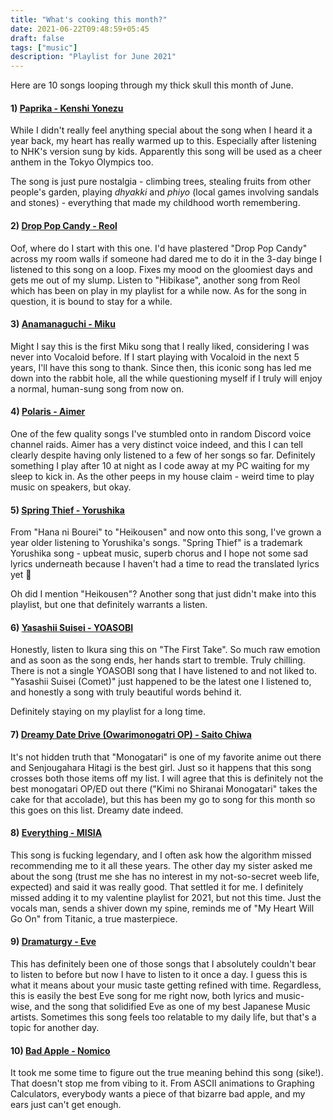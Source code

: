 ```yaml
---
title: "What's cooking this month?"
date: 2021-06-22T09:48:59+05:45
draft: false 
tags: ["music"]
description: "Playlist for June 2021"
---
```


Here are 10 songs looping through my thick skull this month of June.

#### 1) [Paprika - Kenshi Yonezu](https://www.youtube.com/watch?v=s582L3gujnw)
While I didn't really feel anything special about the song when I heard it a year back, my heart has really warmed up to this. Especially after listening to NHK's version sung by kids. Apparently this song will be used as a cheer anthem in the Tokyo Olympics too.

The song is just pure nostalgia - climbing trees, stealing fruits from other people's garden, playing *dhyakki* and *phiyo* (local games involving sandals and stones) - everything that made my childhood worth remembering.

#### 2) [Drop Pop Candy - Reol](https://www.youtube.com/watch?v=9eyyhtOrKPI)
Oof, where do I start with this one. I'd have plastered "Drop Pop Candy" across my room walls if someone had dared me to do it in the 3-day binge I listened to this song on a loop. Fixes my mood on the gloomiest days and gets me out of my slump. Listen to "Hibikase", another song from Reol which has been on play in my playlist for a while now. As for the song in question, it is bound to stay for a while.

#### 3) [Anamanaguchi - Miku](https://www.youtube.com/watch?v=NocXEwsJGOQ)
Might I say this is the first Miku song that I really liked, considering I was never into Vocaloid before. If I start playing with Vocaloid in the next 5 years, I'll have this song to thank. Since then, this iconic song has led me down into the rabbit hole, all the while questioning myself if I truly will enjoy a normal, human-sung song from now on.

#### 4) [Polaris - Aimer](https://www.youtube.com/watch?v=NJkQzZOdOsI)
One of the few quality songs I've stumbled onto in random Discord voice channel raids. Aimer has a very distinct voice indeed, and this I can tell clearly despite having only listened to a few of her songs so far. Definitely something I play after 10 at night as I code away at my PC waiting for my sleep to kick in. As the other peeps in my house claim - weird time to play music on speakers, but okay.

#### 5) [Spring Thief - Yorushika](https://www.youtube.com/watch?v=Sw1Flgub9s8)
From "Hana ni Bourei" to "Heikousen" and now onto this song, I've grown a year older listening to Yorushika's songs. "Spring Thief" is a  trademark Yorushika song - upbeat music, superb chorus and I hope not some sad lyrics underneath because I haven't had a time to read the translated lyrics yet :eyes:

Oh did I mention "Heikousen"? Another song that just didn't make into this playlist, but one that definitely warrants a listen.

#### 6) [Yasashii Suisei - YOASOBI](https://www.youtube.com/watch?v=VyvhvlYvRnc)
Honestly, listen to Ikura sing this on "The First Take". So much raw emotion and as soon as the song ends, her hands start to tremble. Truly chilling. There is not a single YOASOBI song that I have listened to and not liked to. "Yasashii Suisei (Comet)" just happened to be the latest one I listened to, and honestly a song with truly beautiful words behind it. 

Definitely staying on my playlist for a long time.

#### 7) [Dreamy Date Drive (Owarimonogatri OP) - Saito Chiwa](https://www.youtube.com/watch?v=46azVyIDoAY)
It's not hidden truth that "Monogatari" is one of my favorite anime out there and Senjougahara Hitagi is the best girl. Just so it happens that this song crosses both those items off my list. I will agree that this is definitely not the best monogatari OP/ED out there ("Kimi no Shiranai Monogatari" takes the cake for that accolade), but this has been my go to song for this month so this goes on this list. Dreamy date indeed.

#### 8) [Everything - MISIA](https://www.youtube.com/watch?v=aHIR33pOUv0)
This song is fucking legendary, and I often ask how the algorithm missed recommending me to it all these years. The other day my sister asked me about the song (trust me she has no interest in my not-so-secret weeb life, expected) and said it was really good. That settled it for me. I definitely missed adding it to my valentine playlist for 2021, but not this time. Just the vocals man, sends a shiver down my spine, reminds me of "My Heart Will Go On" from Titanic, a true masterpiece.

#### 9) [Dramaturgy - Eve](https://www.youtube.com/watch?v=jJzw1h5CR-I)
This has definitely been one of those songs that I absolutely couldn't bear to listen to before but now I have to listen to it once a day. I guess this is what it means about your music taste getting refined with time. Regardless, this is easily the best Eve song for me right now, both lyrics and music-wise, and the song that solidified Eve as one of my best Japanese Music artists. Sometimes this song feels too relatable to my daily life, but that's a topic for another day.

#### 10) [Bad Apple - Nomico](https://www.youtube.com/watch?v=FtutLA63Cp8)
It took me some time to figure out the true meaning behind this song (sike!). That doesn't stop me from vibing to it. From ASCII animations to Graphing Calculators, everybody wants a piece of that bizarre bad apple, and my ears just can't get enough.
